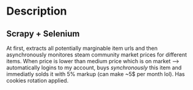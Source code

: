 # Description
## Scrapy + Selenium
At first, extracts all potentially marginable item urls and then asynchronously monitores steam community market prices for different items. When price is lower than medium price which is on market -->
automatically logins to my account, buys *synchronously* this item and immediatly solds it with 5% markup (can make ~5$ per month lol). 
Has cookies rotation applied.
